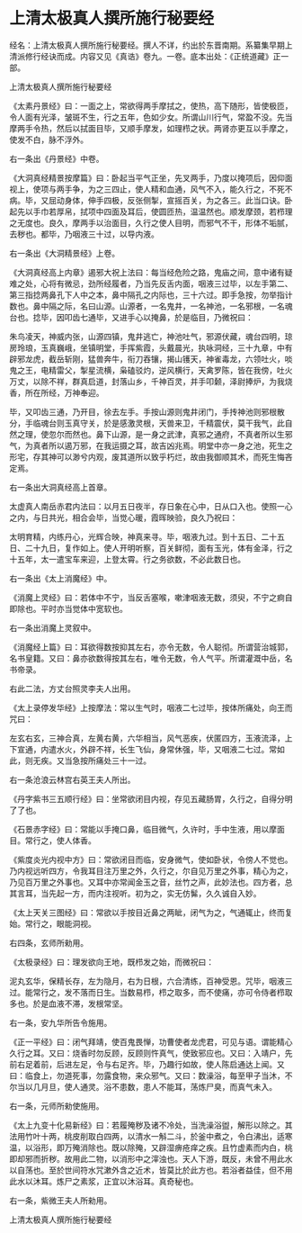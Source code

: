 # 上清太极真人撰所施行秘要经

经名：上清太极真人撰所施行秘要经。撰人不详，约出於东晋南期。系纂集早期上清派修行经诀而成。内容又见《真诰》卷九。一卷。底本出处：《正统道藏》正一部。

上清太极真人撰所施行秘要经

《太素丹景经》曰：一面之上，常欲得两手摩拭之，使热，高下随形，皆使极匝，令人面有光泽，皱斑不生，行之五年，色如少女。所谓山川行气，常盈不没。先当摩两手令热，然后以拭面目毕，又顺手摩发，如理栉之状。两肾亦更互以手摩之，使发不白，脉不浮外。

右一条出《丹景经》中卷。

《大洞真经精景按摩篇》曰：卧起当平气正坐，先叉两手，乃度以掩项后，因仰面视上，使项与两手争，为之三四止，使人精和血通，风气不入，能久行之，不死不病。毕，又屈动身体，伸手四极，反张侧掣，宣摇百关，为之各三。此当口诀。卧起先以手巾若厚帛，拭项中四面及耳后，使圆匝热，温温然也。顺发摩颈，若栉理之无度也。良久，摩两手以治面目，久行之使人目明，而邪气不干，形体不垢腻，去秽也。都毕，乃咽液三十过，以导内液。

右一条出《大洞精景经》上卷。

《大洞真经高上内章》遏邪大祝上法曰：每当经危险之路，鬼庙之间，意中诸有疑难之处，心将有微忌，劲所经履者，乃当先反舌内面，咽液三过毕，以左手第二、第三指捻两鼻孔下人中之本，鼻中隔孔之内际也，三十六过。即手急按，勿举指计数也。鼻中隔之际，名曰山源。山源者，一名鬼井，一名神池，一名邪根，一名魂台也。捻毕，因叩齿七通毕，又进手心以掩鼻，於是临目，乃微祝曰：

朱鸟凌天，神威内张，山源四镇，鬼井逃亡，神池吐气，邪源伏藏，魂台四明，琼房玲琅，玉真巍峨，坐镇明堂，手挥紫霞，头戴晨光，执咏洞经，三十九章，中有辟邪龙虎，截岳斩刚，猛兽奔牛，衔刀吞镶，揭山镬天，神雀毒龙，六领吐火，啖鬼之王，电精雷父，掣星流横，枭磕驳灼，逆风横行，天禽罗陈，皆在我傍，吐火万丈，以除不祥，群真启道，封落山乡，千神百灵，并手叩颡，泽尉捧炉，为我烧香，所在所经，万神奉迎。

毕，又叩齿三通，乃开目，徐去左手。手按山源则鬼井闭门，手抟神池则邪根散分，手临魂台则玉真守关，於是感激灵根，天兽来卫，千精震伏，莫干我气，此自然之理，使忽尔而然也。鼻下山源，是一身之武津，真邪之通府，不真者所以生邪气，为真者所以遏万邪，在我运摄之耳，故吉凶兆焉。明堂中亦一身之池，死生之形宅，存其神可以渺兮内观，废其道所以致乎朽烂，故由我御顺其术，而死生悔吝定焉。

右一条出大洞真经高上首章。

太虚真人南岳赤君内法曰：以月五日夜半，存日象在心中，日从口入也。使照一心之内，与日共光，相合会毕，当觉心暖，霞晖映验，良久乃祝曰：

太明育精，内练丹心，光辉合映，神真来寻。毕，咽液九过。到十五日、二十五日、二十九日，复作如上。使人开明听察，百关鲜彻，面有玉光，体有金泽，行之十五年，太一遣宝车来迎，上登太霄。行之务欲数，不必此数日也。

右一条出《太上消魔经》中。

《消魔上灵经》曰：若体中不宁，当反舌塞喉，嗽津咽液无数，须臾，不宁之痾自即除也。平时亦当觉体中宽软也。

右一条出消魔上灵叙中。

《消魔经上篇》曰：耳欲得数按抑其左右，亦令无数，令人聪彻。所谓营治城郭，名书皇籍。又曰：鼻亦欲数得按其左右，唯令无数，令人气平。所谓灌溉中岳，名书帝录。

右此二法，方丈台照灵李夫人出用。

《太上录停发华经》上按摩法：常以生气时，咽液二七过毕，按体所痛处，向王而咒曰：

左玄右玄，三神合真，左黄右黄，六华相当，风气恶疾，伏匿四方，玉液流泽，上下宣通，内遣水火，外辟不祥，长生飞仙，身常休强，毕，又咽液二七过。常如此，则无疾。又当急按所痛处三十一过。

右一条沧浪云林宫右英王夫人所出。

《丹字紫书三五顺行经》曰：坐常欲闭目内视，存见五藏肠胃，久行之，自得分明了了也。

《石景赤字经》曰：常能以手掩口鼻，临目微气，久许时，手中生液，用以摩面目。常行之，使人体香。

《紫度炎光内视中方》曰：常欲闭目而临，安身微气，使如卧状，令傍人不觉也。乃内视远听四方，令我耳目注万里之外，久行之，尔自见万里之外事，精心为之，乃见百万里之外事也。又耳中亦常闻金玉之音，丝竹之声，此妙法也。四方者，总其言耳，当先起一方，而内注视听。初为之，实无仿髴，久久诚自入妙。

《太上天关三图经》曰：常欲以手按目近鼻之两眦，闭气为之，气通辄止，终而复始。常行之，眼能洞视。

右四条，玄师所勑用。

《太极录经》曰：理发欲向王地，既栉发之始，而微祝曰：

泥丸玄华，保精长存，左为隐月，右为日根，六合清练，百神受恩。咒毕，咽液三过。能常行之，发不落而日生。当数易栉，栉之取多，而不使痛，亦可令侍者栉取多也。於是血液不滞，发根常坚。

右一条，安九华所告令施用。

《正一平经》曰：闭气拜靖，使百鬼畏惮，功曹使者龙虎君，可见与语。谓能精心久行之耳。又曰：烧香时勿反顾，反顾则忤真气，使致邪应也。又曰：入靖户，先前右足着前，后进左足，令与右足齐。毕，乃趣行如故，使人陈启通达上闻。又曰：临食上，勿道死事，勿露食物，来众邪气。又曰：数澡浴，每至甲子当沐，不尔当以几月旦，使人通灵。浴不患数，患人不能耳，荡炼尸臭，而真气未入。

右一条，元师所勑使施用。

《太上九变十化易新经》曰：若履殗秽及诸不冷处，当洗澡浴盥，解形以除之。其法用竹叶十两，桃皮削取白四两，以清水一斛二斗，於釜中煮之，令白沸出，适寒温，以浴形，即万殗消除也。既以除殗，又辟湿痹疮痒之疾。且竹虚素而内白，桃即却邪而折秽。故用此二物，以消形中之滓浊也。天人下游，既反，未曾不用此水以自荡也。至於世间符水咒漱外含之近术，皆莫比於此方也。若浴者益佳，但不用此水以沐耳。炼尸之素浆，正宜以沐浴耳。真奇秘也。

右一条，紫微王夫人所勑用。

上清太极真人撰所施行秘要经
